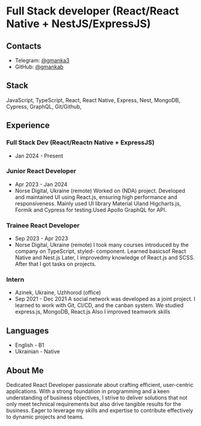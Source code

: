 # Full Stack developer (React/React Native + NestJS/ExpressJS)

## Contacts

- Telegram: [\@gmanka3](https://t.me/faust587)
- GitHub: [\@gmankab](https://github.com/Faust587)

## Stack

JavaScript, TypeScript, React, React Native, Express, Nest, MongoDB, Cypress, GraphQL, Git/Github, 

## Experience

### Full Stack Dev (React/Reactn Native + ExpressJS)
- Jan 2024 - Present

### Junior React Developer

- Apr 2023 - Jan 2024
- Norse Digital, Ukraine (remote)
Worked on (NDA) project. Developed and maintained UI using React.js, ensuring high performance and responsiveness. Mainly used UI library Material UIand Higcharts.js, Formik and Cypress for testing.Used Apollo GraphQL for API.


### Trainee React Developer
- Sep 2023 - Apr 2023
- Norse Digital, Ukraine (remote)
I took many courses introduced by the company on TypeScript, styled- component. Learned basicsof React Native and Nest.js Later, I improvedmy knowledge of React.js and SCSS. After that I got tasks on projects.

### Intern
- Azinek, Ukraine, Uzhhorod (office)
- Sep 2021 - Dec 2021
A social network was developed as a joint project. I learned to work with Git, CI/CD, and the canban system. We studied express.js, MongoDB, React.js Also I improved teamwork skills

## Languages

- English - B1
- Ukrainian - Native

## About Me

Dedicated React Developer passionate about crafting efficient, user-centric applications. With a strong foundation in programming and a keen understanding of business objectives, I strive to deliver solutions that not only meet technical requirements but also drive tangible results for the business. Eager to leverage my skills and expertise to contribute effectively to dynamic projects and teams.
